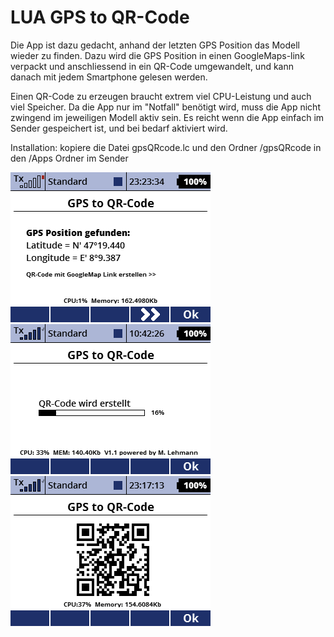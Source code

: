 # LUA GPS to QR-Code
Die App ist dazu gedacht, anhand der letzten GPS Position das Modell 
wieder zu finden. 
Dazu wird die GPS Position in einen GoogleMaps-link
verpackt und anschliessend in ein QR-Code umgewandelt, und kann danach 
mit jedem Smartphone gelesen werden. 

Einen QR-Code zu erzeugen braucht extrem viel CPU-Leistung und auch viel Speicher.
Da die App nur im "Notfall" benötigt wird, muss die App nicht zwingend
im jeweiligen Modell aktiv sein. Es reicht wenn die App einfach im 
Sender gespeichert ist, und bei bedarf aktiviert wird.

Installation: kopiere die Datei gpsQRcode.lc und den Ordner /gpsQRcode in den /Apps Ordner im Sender

![screen001](https://raw.githubusercontent.com/nightflyer88/Lua_gpsQRcode/master/img/Screen001.bmp)
![screen002](https://raw.githubusercontent.com/nightflyer88/Lua_gpsQRcode/master/img/Screen002.bmp)
![screen003](https://raw.githubusercontent.com/nightflyer88/Lua_gpsQRcode/master/img/Screen003.bmp)
